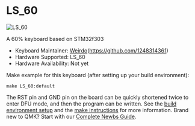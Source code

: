 # LS_60

![LS_60](https://www.hualigs.cn/image/600d9391f16d7.jpg)

A 60% keyboard based on STM32f303

* Keyboard Maintainer:  [Weirdo](https://weirdo-f.github.io)(https://github.com/1248314361)
* Hardware Supported: LS_60
* Hardware Availability: Not yet

Make example for this keyboard (after setting up your build environment):

    make LS_60:default

The RST pin and GND pin on the board can be quickly shortened twice to enter DFU mode, and then the program can be written.
See the [build environment setup](https://docs.qmk.fm/#/getting_started_build_tools) and the [make instructions](https://docs.qmk.fm/#/getting_started_make_guide) for more information. Brand new to QMK? Start with our [Complete Newbs Guide](https://docs.qmk.fm/#/newbs).
